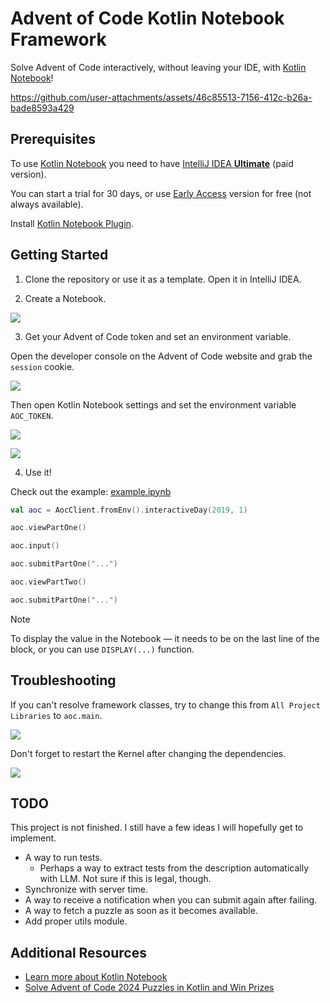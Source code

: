 # Advent of Code Kotlin Notebook Framework

Solve Advent of Code interactively, without leaving your IDE, with [Kotlin Notebook](https://kotlinlang.org/docs/kotlin-notebook-overview.html)!

https://github.com/user-attachments/assets/46c85513-7156-412c-b26a-bade8593a429

## Prerequisites

To use [Kotlin Notebook](https://kotlinlang.org/docs/kotlin-notebook-overview.html) you need to have [IntelliJ IDEA **Ultimate**](https://www.jetbrains.com/idea/) (paid version).

You can start a trial for 30 days, or use [Early Access](https://www.jetbrains.com/idea/nextversion/) version for free (not always available).

Install [Kotlin Notebook Plugin](https://www.jetbrains.com/help/idea/kotlin-notebook.html#install-plugin).

## Getting Started

1. Clone the repository or use it as a template. Open it in IntelliJ IDEA.

2. Create a Notebook.

![](https://i.imgur.com/i5Kigvb.png)

3. Get your Advent of Code token and set an environment variable.

Open the developer console on the Advent of Code website and grab the `session` cookie.

![](https://i.imgur.com/ucUbr3a.png)

Then open Kotlin Notebook settings and set the environment variable `AOC_TOKEN`.

![](https://i.imgur.com/rzNHhHq.png)

![](https://i.imgur.com/2gVWC6F.png)

4. Use it!

Check out the example: [example.ipynb](example.ipynb)

```kotlin
val aoc = AocClient.fromEnv().interactiveDay(2019, 1)

aoc.viewPartOne()

aoc.input()

aoc.submitPartOne("...")

aoc.viewPartTwo()

aoc.submitPartOne("...")
```
> [!NOTE]
> To display the value in the Notebook — it needs to be on the last line of the block, or you can use `DISPLAY(...)` function.

## Troubleshooting

If you can't resolve framework classes, try to change this from `All Project Libraries` to `aoc.main`.

![](https://i.imgur.com/VvYToNC.png)

Don't forget to restart the Kernel after changing the dependencies.

![](https://i.imgur.com/xBAVuPQ.png)

## TODO

This project is not finished. I still have a few ideas I will hopefully get to implement.

- A way to run tests.
  - Perhaps a way to extract tests from the description automatically with LLM. Not sure if this is legal, though.
- Synchronize with server time.
- A way to receive a notification when you can submit again after failing.
- A way to fetch a puzzle as soon as it becomes available.
- Add proper utils module.

## Additional Resources

- [Learn more about Kotlin Notebook](https://www.jetbrains.com/help/idea/kotlin-notebook.html#best-practices)
- [Solve Advent of Code 2024 Puzzles in Kotlin and Win Prizes](https://blog.jetbrains.com/kotlin/2024/11/advent-of-code-2024-in-kotlin/)


